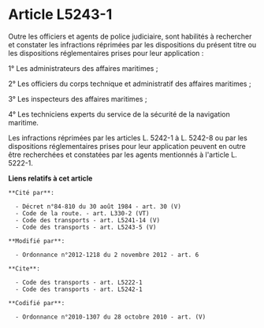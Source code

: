 # Article L5243-1

Outre les officiers et agents de police judiciaire, sont habilités à rechercher et constater les infractions réprimées par
les dispositions du présent titre ou les dispositions réglementaires prises pour leur application : 

1° Les administrateurs des affaires maritimes ; 

2° Les officiers du corps technique et administratif des affaires maritimes ; 

3° Les inspecteurs des affaires maritimes ; 

4° Les techniciens experts du service de la sécurité de la navigation maritime. 

Les infractions réprimées par les articles L. 5242-1 à L. 5242-8 ou par les dispositions réglementaires prises pour leur
application peuvent en outre être recherchées et constatées par les agents mentionnés à l'article L. 5222-1.

**Liens relatifs à cet article**

	**Cité par**:

	  - Décret n°84-810 du 30 août 1984 - art. 30 (V)
	  - Code de la route. - art. L330-2 (VT)
	  - Code des transports - art. L5241-14 (V)
	  - Code des transports - art. L5243-5 (V)

	**Modifié par**:

	  - Ordonnance n°2012-1218 du 2 novembre 2012 - art. 6

	**Cite**:

	  - Code des transports - art. L5222-1
	  - Code des transports - art. L5242-1

	**Codifié par**:

	  - Ordonnance n°2010-1307 du 28 octobre 2010 - art. (V)

